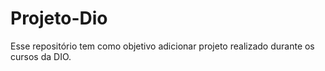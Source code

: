 # Projeto-Dio
Esse repositório tem como objetivo adicionar projeto realizado durante os cursos da DIO.


